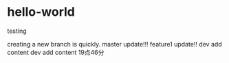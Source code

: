 # hello-world
testing

creating a new branch is quickly.
master update!!!
feature1 update!!
dev add content
dev add content 19点46分

